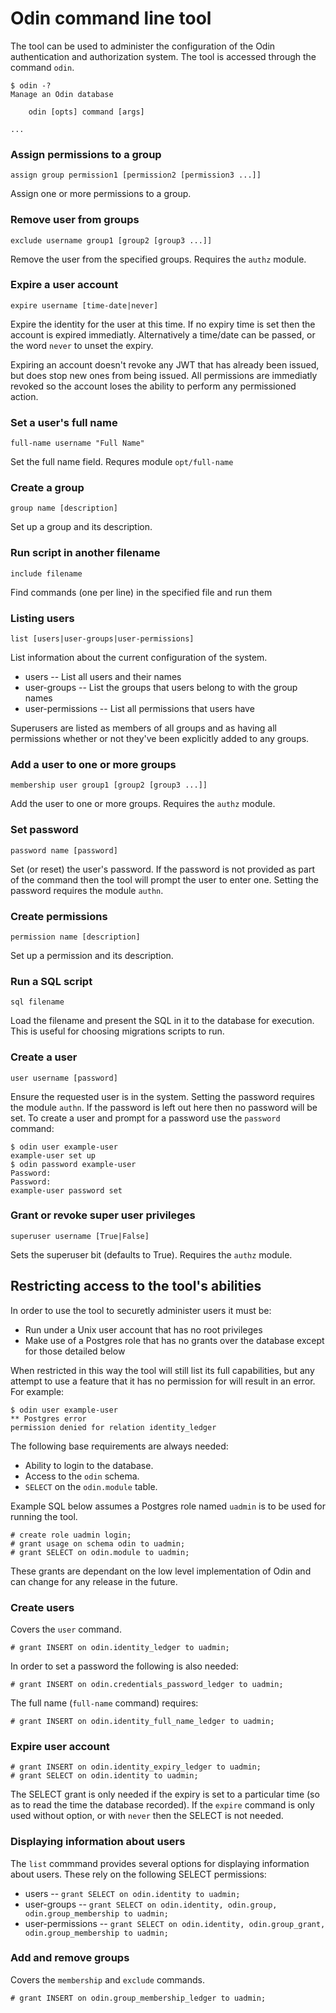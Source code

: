 # Odin command line tool

The tool can be used to administer the configuration of the Odin authentication and authorization system. The tool is accessed through the command `odin`.

    $ odin -?
    Manage an Odin database

        odin [opts] command [args]

    ...



### Assign permissions to a group

    assign group permission1 [permission2 [permission3 ...]]

Assign one or more permissions to a group.

### Remove user from groups

    exclude username group1 [group2 [group3 ...]]

Remove the user from the specified groups. Requires the `authz` module.

### Expire a user account

    expire username [time-date|never]

Expire the identity for the user at this time. If no expiry time is set then the account is expired immediatly. Alternatively a time/date can be passed, or the word `never` to unset the expiry.

Expiring an account doesn't revoke any JWT that has already been issued, but does stop new ones from being issued. All permissions are immediatly revoked so the account loses the ability to perform any permissioned action.

### Set a user's full name

    full-name username "Full Name"

Set the full name field. Requres module `opt/full-name`

### Create a group

    group name [description]

Set up a group and its description.

### Run script in another filename

    include filename

Find commands (one per line) in the specified file and run them

### Listing users

    list [users|user-groups|user-permissions]

List information about the current configuration of the system.

* users -- List all users and their names
* user-groups -- List the groups that users belong to with the group names
* user-permissions -- List all permissions that users have

Superusers are listed as members of all groups and as having all permissions whether or not they've been explicitly added to any groups.

### Add a user to one or more groups

    membership user group1 [group2 [group3 ...]]

Add the user to one or more groups. Requires the `authz` module.

### Set password

    password name [password]

Set (or reset) the user's password. If the password is not provided as part of the command then the tool will prompt the user to enter one.  Setting the password requires the module `authn`.

### Create permissions

    permission name [description]

Set up a permission and its description.

### Run a SQL script

    sql filename

Load the filename and present the SQL in it to the database for execution. This is useful for choosing migrations scripts to run.

### Create a user

    user username [password]

Ensure the requested user is in the system. Setting the password requires the module `authn`. If the password is left out here then no password will be set. To create a user and prompt for a password use the `password` command:

    $ odin user example-user
    example-user set up
    $ odin password example-user
    Password:
    Password:
    example-user password set

### Grant or revoke super user privileges

    superuser username [True|False]

Sets the superuser bit (defaults to True). Requires the `authz` module.


## Restricting access to the tool's abilities

In order to use the tool to securetly administer users it must be:

* Run under a Unix user account that has no root privileges
* Make use of a Postgres role that has no grants over the database except for those detailed below

When restricted in this way the tool will still list its full capabilities, but any attempt to use a feature that it has no permission for will result in an error. For example:

    $ odin user example-user
    ** Postgres error
    permission denied for relation identity_ledger

The following base requirements are always needed:

* Ability to login to the database.
* Access to the `odin` schema.
* `SELECT` on the `odin.module` table.

Example SQL below assumes a Postgres role named `uadmin` is to be used for running the tool.

    # create role uadmin login;
    # grant usage on schema odin to uadmin;
    # grant SELECT on odin.module to uadmin;

These grants are dependant on the low level implementation of Odin and can change for any release in the future.

### Create users

Covers the `user` command.

    # grant INSERT on odin.identity_ledger to uadmin;

In order to set a password the following is also needed:

    # grant INSERT on odin.credentials_password_ledger to uadmin;

The full name (`full-name` command) requires:

    # grant INSERT on odin.identity_full_name_ledger to uadmin;

### Expire user account

    # grant INSERT on odin.identity_expiry_ledger to uadmin;
    # grant SELECT on odin.identity to uadmin;

The SELECT grant is only needed if the expiry is set to a particular time (so as to read the time the database recorded). If the `expire` command is only used without option, or with `never` then the SELECT is not needed.

### Displaying information about users

The `list` commmand provides several options for displaying information about users. These rely on the following SELECT permissions:

* users -- `grant SELECT on odin.identity to uadmin;`
* user-groups -- `grant SELECT on odin.identity, odin.group, odin.group_membership to uadmin;`
* user-permissions -- `grant SELECT on odin.identity, odin.group_grant, odin.group_membership to uadmin;`

### Add and remove groups

Covers the `membership` and `exclude` commands.

    # grant INSERT on odin.group_membership_ledger to uadmin;


